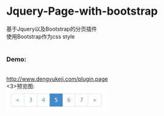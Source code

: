 Jquery-Page-with-bootstrap
==========================

基于Jquery以及Bootstrap的分页插件<br>
使用Bootstrap作为css style<br>
<br>
<h3>Demo:</h3><br>
<a href="http://www.dengyukeji.com/plugin.page/" target="_blank">http://www.dengyukeji.com/plugin.page</a><br>
<3>预览图:</h3><br>
<img src="https://raw.githubusercontent.com/richardguancn/Jquery-Page-with-bootstrap/master/plugin.page.png" />

